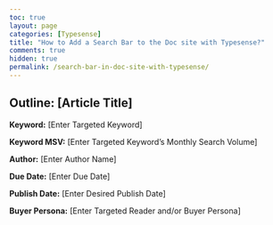 ```yaml
---
toc: true
layout: page
categories: [Typesense]
title: "How to Add a Search Bar to the Doc site with Typesense?"
comments: true
hidden: true
permalink: /search-bar-in-doc-site-with-typesense/
---
```


## Outline: [Article Title]

**Keyword:** [Enter Targeted Keyword]

**Keyword MSV:** [Enter Targeted Keyword’s Monthly Search Volume]

**Author:** [Enter Author Name]

**Due Date:** [Enter Due Date]

**Publish Date:** [Enter Desired Publish Date]

**Buyer Persona:** [Enter Targeted Reader and/or Buyer Persona]

<br>
